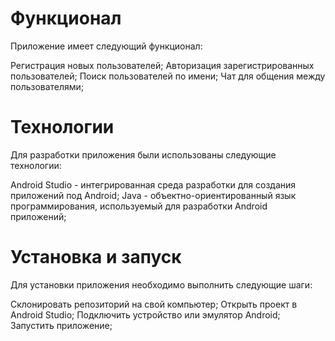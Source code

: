 # Функционал
Приложение имеет следующий функционал:

Регистрация новых пользователей;
Авторизация зарегистрированных пользователей;
Поиск пользователей по имени;
Чат для общения между пользователями;

# Технологии

Для разработки приложения были использованы следующие технологии:

Android Studio - интегрированная среда разработки для создания приложений под Android;
Java - объектно-ориентированный язык программирования, используемый для разработки Android приложений;


# Установка и запуск
Для установки приложения необходимо выполнить следующие шаги:

Склонировать репозиторий на свой компьютер;
Открыть проект в Android Studio;
Подключить устройство или эмулятор Android;
Запустить приложение;
